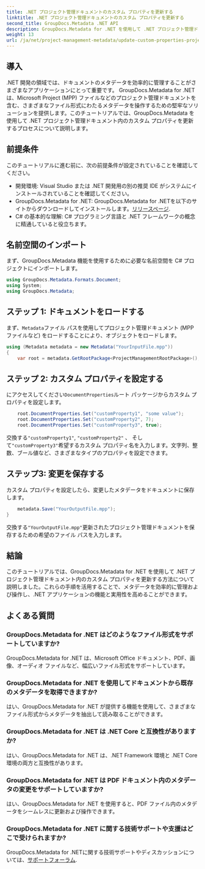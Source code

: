 ```yaml
---
title: .NET プロジェクト管理ドキュメントのカスタム プロパティを更新する
linktitle: .NET プロジェクト管理ドキュメントのカスタム プロパティを更新する
second_title: GroupDocs.Metadata .NET API
description: GroupDocs.Metadata for .NET を使用して .NET プロジェクト管理ドキュメントのカスタム プロパティを更新する方法を学習します。アプリケーションのメタデータ管理を強化します。
weight: 13
url: /ja/net/project-management-metadata/update-custom-properties-project-management-documents/
---
```

## 導入
.NET 開発の領域では、ドキュメントのメタデータを効率的に管理することがさまざまなアプリケーションにとって重要です。 GroupDocs.Metadata for .NET は、Microsoft Project (MPP) ファイルなどのプロジェクト管理ドキュメントを含む、さまざまなファイル形式にわたるメタデータを操作するための堅牢なソリューションを提供します。このチュートリアルでは、GroupDocs.Metadata を使用して .NET プロジェクト管理ドキュメント内のカスタム プロパティを更新するプロセスについて説明します。
## 前提条件
このチュートリアルに進む前に、次の前提条件が設定されていることを確認してください。
- 開発環境: Visual Studio または .NET 開発用の別の推奨 IDE がシステムにインストールされていることを確認してください。
-  GroupDocs.Metadata for .NET: GroupDocs.Metadata for .NETを以下のサイトからダウンロードしてインストールします。[リリースページ](https://releases.groupdocs.com/metadata/net/).
- C# の基本的な理解: C# プログラミング言語と .NET フレームワークの概念に精通していると役立ちます。

## 名前空間のインポート
まず、GroupDocs.Metadata 機能を使用するために必要な名前空間を C# プロジェクトにインポートします。
```csharp
using GroupDocs.Metadata.Formats.Document;
using System;
using GroupDocs.Metadata;
```
## ステップ 1: ドキュメントをロードする
まず、`Metadata`ファイル パスを使用してプロジェクト管理ドキュメント (MPP ファイルなど) をロードすることにより、オブジェクトをロードします。
```csharp
using (Metadata metadata = new Metadata("YourInputFile.mpp"))
{
    var root = metadata.GetRootPackage<ProjectManagementRootPackage>();
```
## ステップ 2: カスタム プロパティを設定する
にアクセスしてください`DocumentProperties`ルート パッケージからカスタム プロパティを設定します。
```csharp
    root.DocumentProperties.Set("customProperty1", "some value");
    root.DocumentProperties.Set("customProperty2", 7);
    root.DocumentProperties.Set("customProperty3", true);
```
交換する`"customProperty1"`, `"customProperty2"` 、 そして`"customProperty3"`希望するカスタム プロパティ名を入力します。文字列、整数、ブール値など、さまざまなタイプのプロパティを設定できます。
## ステップ3: 変更を保存する
カスタム プロパティを設定したら、変更したメタデータをドキュメントに保存します。
```csharp
    metadata.Save("YourOutputFile.mpp");
}
```
交換する`"YourOutputFile.mpp"`更新されたプロジェクト管理ドキュメントを保存するための希望のファイル パスを入力します。

## 結論
このチュートリアルでは、GroupDocs.Metadata for .NET を使用して .NET プロジェクト管理ドキュメント内のカスタム プロパティを更新する方法について説明しました。これらの手順を活用することで、メタデータを効率的に管理および操作し、.NET アプリケーションの機能と実用性を高めることができます。

## よくある質問
### GroupDocs.Metadata for .NET はどのようなファイル形式をサポートしていますか?
GroupDocs.Metadata for .NET は、Microsoft Office ドキュメント、PDF、画像、オーディオ ファイルなど、幅広いファイル形式をサポートしています。
### GroupDocs.Metadata for .NET を使用してドキュメントから既存のメタデータを取得できますか?
はい、GroupDocs.Metadata for .NET が提供する機能を使用して、さまざまなファイル形式からメタデータを抽出して読み取ることができます。
### GroupDocs.Metadata for .NET は .NET Core と互換性がありますか?
はい、GroupDocs.Metadata for .NET は、.NET Framework 環境と .NET Core 環境の両方と互換性があります。
### GroupDocs.Metadata for .NET は PDF ドキュメント内のメタデータの変更をサポートしていますか?
はい、GroupDocs.Metadata for .NET を使用すると、PDF ファイル内のメタデータをシームレスに更新および操作できます。
### GroupDocs.Metadata for .NET に関する技術サポートや支援はどこで受けられますか?
 GroupDocs.Metadata for .NETに関する技術サポートやディスカッションについては、[サポートフォーラム](https://forum.groupdocs.com/c/metadata/14).
